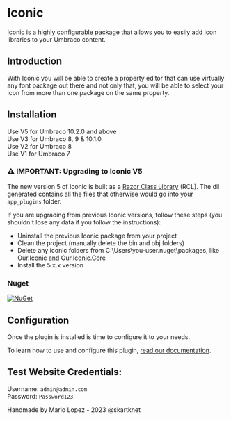 # Iconic
Iconic is a highly configurable package that allows you to easily add icon libraries to your Umbraco content.

## Introduction
With Iconic you will be able to create a property editor that can use virtually any font package out there and not only that, you will  be able to select your icon from more than one package on the same property.

## Installation

Use V5 for Umbraco 10.2.0 and above\
Use V3 for Umbraco 8, 9 & 10.1.0\
Use V2 for Umbraco 8\
Use V1 for Umbraco 7

### :warning: IMPORTANT: Upgrading to Iconic V5
The new version 5 of Iconic is built as a <a href="https://learn.microsoft.com/en-us/aspnet/core/razor-pages/ui-class?view=aspnetcore-6.0&tabs=visual-studio" target="_blank">Razor Class Library</a> (RCL). The dll generated contains all the files that otherwise would go into your `app_plugins` folder.

If you are upgrading from previous Iconic versions, follow these steps (you shouldn't lose any data if you follow the instructions):
- Uninstall the previous Iconic package from your project
- Clean the project (manually delete the bin and obj folders)
- Delete any iconic folders from C:\Users\you-user\.nuget\packages, like Our.Iconic and Our.Iconic.Core
- Install the 5.x.x version



### Nuget
[![NuGet](https://buildstats.info/nuget/Our.Iconic)](https://www.nuget.org/packages/Our.Iconic/)



## Configuration
Once the plugin is installed is time to configure it to your needs.

To learn how to use and configure this plugin, [read our documentation](Documentation).


## Test Website Credentials:

Username: `admin@admin.com`\
Password: `Password123`


Handmade by Mario Lopez - 2023 @skartknet
